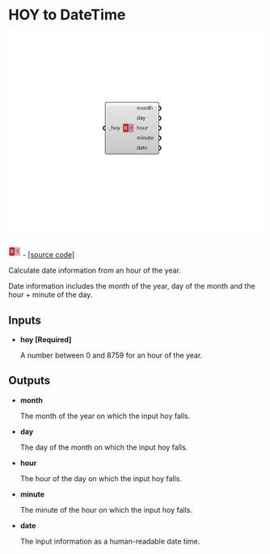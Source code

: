 # HOY to DateTime

![](../../.gitbook/assets/HOY_to_DateTime.png)

![](../../.gitbook/assets/HOY_to_DateTime%20%281%29.png) - [\[source code\]](https://github.com/ladybug-tools/ladybug-grasshopper/blob/master/ladybug_grasshopper/src//LB%20HOY%20to%20DateTime.py)

Calculate date information from an hour of the year.

Date information includes the month of the year, day of the month and the hour + minute of the day.

## Inputs

* **hoy \[Required\]**

  A number between 0 and 8759 for an hour of the year. 

## Outputs

* **month**

  The month of the year on which the input hoy falls. 

* **day**

  The day of the month on which the input hoy falls. 

* **hour**

  The hour of the day on which the input hoy falls. 

* **minute**

  The minute of the hour on which the input hoy falls. 

* **date**

  The input information as a human-readable date time. 

